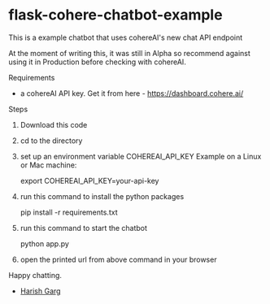 # flask-cohere-chatbot-example

This is a example chatbot that uses cohereAI's new chat API endpoint 

At the moment of writing this, it was still in Alpha so recommend against using it in Production before checking with cohereAI.

Requirements
- a cohereAI API key. Get it from here - https://dashboard.cohere.ai/

Steps

1. Download this code

2. cd to the directory

3. set up an environment variable COHEREAI_API_KEY
    Example on a Linux or Mac machine:

    export COHEREAI_API_KEY=your-api-key

4. run this command to install the python packages

    pip install -r requirements.txt

5. run this command to start the chatbot

     python app.py

6. open the printed url from above command in your browser


Happy chatting.

- [Harish Garg](https://harishgarg.com)
